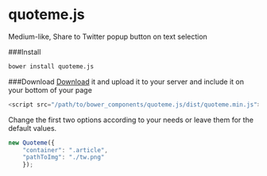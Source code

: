 quoteme.js
==========

Medium-like, Share to Twitter popup button on text selection

###Install
```bash
bower install quoteme.js
```

###Download
[Download](https://github.com/stakisko/quoteme.js/archive/master.zip) it and upload it to your server and include it on your bottom of your page

```JavaScript
<script src="/path/to/bower_components/quoteme.js/dist/quoteme.min.js"></script>
```

Change the first two options according to your needs or leave them for the default values.

```JavaScript
new Quoteme({
    "container": ".article",
    "pathToImg": "./tw.png"
    });
```